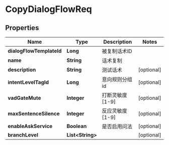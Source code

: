 

# CopyDialogFlowReq

## Properties

Name | Type | Description | Notes
------------ | ------------- | ------------- | -------------
**dialogFlowTemplateId** | **Long** | 被复制话术ID | 
**name** | **String** | 话术复制 | 
**description** | **String** | 测试话术 |  [optional]
**intentLevelTagId** | **Long** | 意向规则分组id |  [optional]
**vadGateMute** | **Integer** | 打断灵敏度 [1-9] |  [optional]
**maxSentenceSilence** | **Integer** | 反应灵敏度 [1-9] |  [optional]
**enableAskService** | **Boolean** | 是否启用问法 |  [optional]
**branchLevel** | **List&lt;String&gt;** |  |  [optional]




